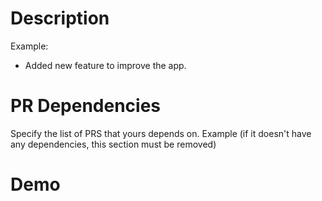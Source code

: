 # Description
Example:
- Added new feature to improve the app.

# PR Dependencies
Specify the list of PRS that yours depends on.
Example
(if it doesn't have any dependencies, this section must be removed)

# Demo